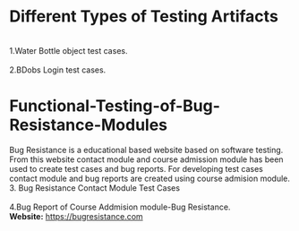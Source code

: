 # Different Types of Testing Artifacts
<br>1.Water Bottle object test cases.<br>
<br>2.BDobs Login test cases.<br>

# Functional-Testing-of-Bug-Resistance-Modules
Bug Resistance is a educational based website based on software testing. From this website contact module and course admission module has been used to create test cases and bug reports.
For developing test cases contact module and bug reports are created using course admision module.
<br>3. Bug Resistance Contact Module Test Cases<br>
<br>4.Bug Report of Course Addmision module-Bug Resistance.<br>
**Website:**
https://bugresistance.com
